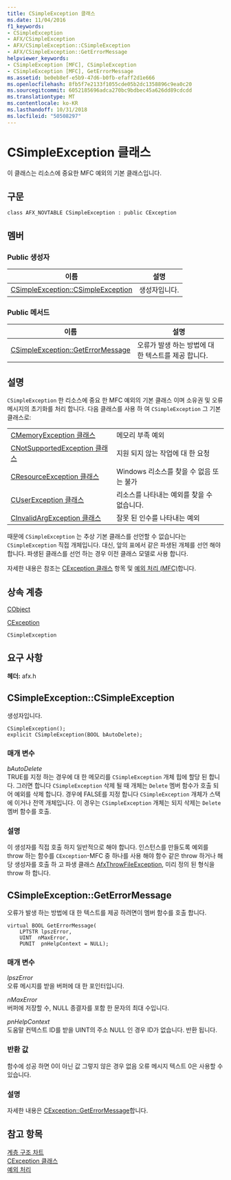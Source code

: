 ```yaml
---
title: CSimpleException 클래스
ms.date: 11/04/2016
f1_keywords:
- CSimpleException
- AFX/CSimpleException
- AFX/CSimpleException::CSimpleException
- AFX/CSimpleException::GetErrorMessage
helpviewer_keywords:
- CSimpleException [MFC], CSimpleException
- CSimpleException [MFC], GetErrorMessage
ms.assetid: be0eb8ef-e5b9-47d6-b0fb-efaff2d1e666
ms.openlocfilehash: 8fb5f7e2133f1055cde05b2dc1358896c9ea0c20
ms.sourcegitcommit: 6052185696adca270bc9bdbec45a626dd89cdcdd
ms.translationtype: MT
ms.contentlocale: ko-KR
ms.lasthandoff: 10/31/2018
ms.locfileid: "50508297"
---
```

# <a name="csimpleexception-class"></a>CSimpleException 클래스

이 클래스는 리소스에 중요한 MFC 예외의 기본 클래스입니다.

## <a name="syntax"></a>구문

```
class AFX_NOVTABLE CSimpleException : public CException
```

## <a name="members"></a>멤버

### <a name="public-constructors"></a>Public 생성자

|이름|설명|
|----------|-----------------|
|[CSimpleException::CSimpleException](#csimpleexception)|생성자입니다.|

### <a name="public-methods"></a>Public 메서드

|이름|설명|
|----------|-----------------|
|[CSimpleException::GetErrorMessage](#geterrormessage)|오류가 발생 하는 방법에 대 한 텍스트를 제공 합니다.|

## <a name="remarks"></a>설명

`CSimpleException` 한 리소스에 중요 한 MFC 예외의 기본 클래스 이며 소유권 및 오류 메시지의 초기화를 처리 합니다. 다음 클래스를 사용 하 여 `CSimpleException` 그 기본 클래스로:

|||
|-|-|
|[CMemoryException 클래스](../../mfc/reference/cmemoryexception-class.md)|메모리 부족 예외|
|[CNotSupportedException 클래스](../../mfc/reference/cnotsupportedexception-class.md)|지원 되지 않는 작업에 대 한 요청|
|[CResourceException 클래스](../../mfc/reference/cresourceexception-class.md)|Windows 리소스를 찾을 수 없음 또는 불가|
|[CUserException 클래스](../../mfc/reference/cuserexception-class.md)|리소스를 나타내는 예외를 찾을 수 없습니다.|
|[CInvalidArgException 클래스](../../mfc/reference/cinvalidargexception-class.md)|잘못 된 인수를 나타내는 예외|

때문에 `CSimpleException` 는 추상 기본 클래스를 선언할 수 없습니다는 `CSimpleException` 직접 개체입니다. 대신, 앞의 표에서 같은 파생된 개체를 선언 해야 합니다. 파생된 클래스를 선언 하는 경우 이전 클래스 모델로 사용 합니다.

자세한 내용은 참조는 [CException 클래스](../../mfc/reference/cexception-class.md) 항목 및 [예외 처리 (MFC)](../../mfc/exception-handling-in-mfc.md)합니다.

## <a name="inheritance-hierarchy"></a>상속 계층

[CObject](../../mfc/reference/cobject-class.md)

[CException](../../mfc/reference/cexception-class.md)

`CSimpleException`

## <a name="requirements"></a>요구 사항

**헤더:** afx.h

##  <a name="csimpleexception"></a>  CSimpleException::CSimpleException

생성자입니다.

```
CSimpleException();
explicit CSimpleException(BOOL bAutoDelete);
```

### <a name="parameters"></a>매개 변수

*bAutoDelete*<br/>
TRUE를 지정 하는 경우에 대 한 메모리를 `CSimpleException` 개체 힙에 할당 된 합니다. 그러면 합니다 `CSimpleException` 삭제 될 때 개체는 `Delete` 멤버 함수가 호출 되어 예외를 삭제 합니다. 경우에 FALSE를 지정 합니다 `CSimpleException` 개체가 스택에 이거나 전역 개체입니다. 이 경우는 `CSimpleException` 개체는 되지 삭제는 `Delete` 멤버 함수를 호출.

### <a name="remarks"></a>설명

이 생성자를 직접 호출 하지 일반적으로 해야 합니다. 인스턴스를 만들도록 예외를 throw 하는 함수를 `CException`-MFC 중 하나를 사용 해야 함수 같은 throw 하거나 해당 생성자를 호출 하 고 파생 클래스 [AfxThrowFileException](exception-processing.md#afxthrowfileexception), 미리 정의 된 형식을 throw 하 합니다.

##  <a name="geterrormessage"></a>  CSimpleException::GetErrorMessage

오류가 발생 하는 방법에 대 한 텍스트를 제공 하려면이 멤버 함수를 호출 합니다.

```
virtual BOOL GetErrorMessage(
    LPTSTR lpszError,
    UINT  nMaxError,
    PUNIT  pnHelpContext = NULL);
```

### <a name="parameters"></a>매개 변수

*lpszError*<br/>
오류 메시지를 받을 버퍼에 대 한 포인터입니다.

*nMaxError*<br/>
버퍼에 저장할 수, NULL 종결자를 포함 한 문자의 최대 수입니다.

*pnHelpContext*<br/>
도움말 컨텍스트 ID를 받을 UINT의 주소 NULL 인 경우 ID가 없습니다. 반환 됩니다.

### <a name="return-value"></a>반환 값

함수에 성공 하면 0이 아닌 값 그렇지 않은 경우 없음 오류 메시지 텍스트 0은 사용할 수 있습니다.

### <a name="remarks"></a>설명

자세한 내용은 [CException::GetErrorMessage](../../mfc/reference/cfileexception-class.md#geterrormessage)합니다.

## <a name="see-also"></a>참고 항목

[계층 구조 차트](../../mfc/hierarchy-chart.md)<br/>
[CException 클래스](../../mfc/reference/cexception-class.md)<br/>
[예외 처리](../../mfc/exception-handling-in-mfc.md)

